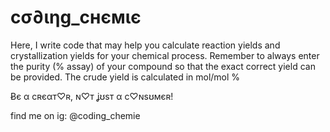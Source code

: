 # cσ∂ιηg_cнємιє

Here, I write code that may help you calculate reaction yields and crystallization yields for your chemical process. Remember to always enter the purity (% assay) of your compound so that the exact correct yield can be provided. The crude yield is calculated in mol/mol %

Ƀє α cʀєαт♡ʀ, ɴ♡т ʝʊѕт α c♡ɴѕʊмєʀ!

find me on ig: @coding_chemie
